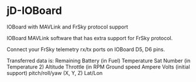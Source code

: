 jD-IOBoard
==========

IOBoard with MAVLink and FrSky protocol support

IOBoard MAVLink software that has extra support for FrSky protocol. 

Connect your FrSky telemetry rx/tx ports on IOBoard D5, D6 pins.  

Transferred data is:
Remaining Battery (in Fuel)
Temperature
Sat Number (in Temperature 2)
Altitude
Throttle (in RPM
Ground speed
Ampere
Volts (initial support)
pitch/roll/yaw (X, Y, Z)
Lat/Lon
